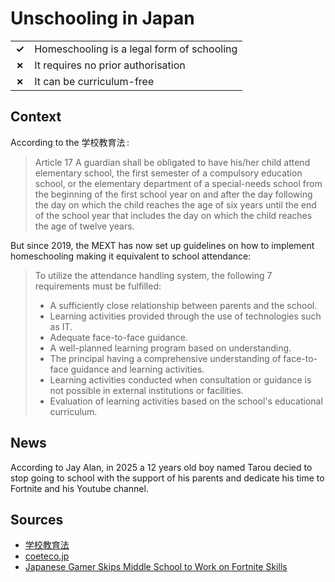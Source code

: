 # Unschooling in Japan

|       |                                            |
| ----- | ------------------------------------------ |
| **✓** | Homeschooling is a legal form of schooling |
| **✗** | It requires no prior authorisation         |
| **✗** | It can be curriculum-free                  |

## Context

According to the 学校教育法 :

> Article 17 A guardian shall be obligated to have his/her child attend elementary school, the first semester of a compulsory education school, or the elementary department of a special-needs school from the beginning of the first school year on and after the day following the day on which the child reaches the age of six years until the end of the school year that includes the day on which the child reaches the age of twelve years.

But since 2019, the MEXT has now set up guidelines on how to implement
homeschooling making it equivalent
to school attendance:

> To utilize the attendance handling system, the following 7 requirements must be fulfilled:
>
> - A sufficiently close relationship between parents and the school.
> - Learning activities provided through the use of technologies such as IT.
> - Adequate face-to-face guidance.
> - A well-planned learning program based on understanding.
> - The principal having a comprehensive understanding of face-to-face guidance and learning activities.
> - Learning activities conducted when consultation or guidance is not possible in external institutions or facilities.
> - Evaluation of learning activities based on the school's educational curriculum.

## News

According to Jay Alan, in 2025 a 12 years old boy named Tarou decied to stop
going to school with the support of his parents and dedicate his time to
Fortnite and his Youtube channel.

## Sources

- [学校教育法](https://elaws.e-gov.go.jp/document?lawid=322AC0000000026#I)
- [coeteco.jp](https://coeteco.jp/articles/13071)
- [Japanese Gamer Skips Middle School to Work on Fortnite Skills](https://unseen-japan.com/tarou-middle-school-debate/)
